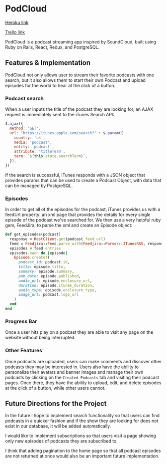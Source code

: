 # PodCloud

[Heroku link][heroku]

[Trello link][trello]

[heroku]: https://podcloudapp.herokuapp.com/#/
[trello]: https://trello.com/b/WqkLPfUL/podcloud

PodCloud is a podcast streaming app inspired by SoundCloud, built using Ruby on Rails, React, Redux, and PostgreSQL.    

## Features & Implementation

PodCloud not only allows user to stream their favorite podcasts with one search, but it also allows them to start their own Podcast and upload episodes for the world to hear at the click of a button.

### Podcast search

When a user inputs the title of the podcast they are looking for, an AJAX request is immediately sent to the iTunes Search API:

```javascript
$.ajax({
  method: 'GET',
  url: "https://itunes.apple.com/search?" + $.param({
    country: 'us',
    media: 'podcast',
    entity: 'podcast',
    attribute: 'titleTerm',
    term: `${this.state.searchTerm}`,
  }),
})
```

If the search is successful, iTunes responds with a JSON object that provides params that can be used to create a Podcast Object, with data that can be managed by PostgreSQL.

### Episodes

In order to get all of the episodes for the podcast, iTunes provides us with a feedUrl property: an xml page that provides the details for every single episode of the podcast we've searched for. We then use a very helpful ruby gem, FeedJira, to parse the xml and create an Episode object:

```ruby
def get_episodes(podcast)
  response = RestClient.get(podcast.feed_url)
  feed = Feedjira::Feed.parse_with(Feedjira::Parser::ITunesRSS, response)
  episodes = feed.entries
  episodes.each do |episode|
    Episode.create!(
      podcast_id: podcast.id,
      title: episode.title,
      summary: episode.summary,
      pub_date: episode.published,
      audio_url: episode.enclosure_url,
      duration: episode.itunes_duration,
      audio_type: episode.enclosure_type,
      image_url: podcast.logo_url
    )
  end
end
```

### Progress Bar

Once a user hits play on a podcast they are able to visit any page on the website without being interrupted.

### Other Features

Once podcasts are uploaded, users can make comments and discover other podcasts they may be interested in.
Users also have the ability to personalize their avatars and banner images and manage their own podcasts by clicking on the `Created Podcasts` tab and visiting their podcast pages. Once there, they have the ability to upload, edit, and delete episodes at the click of a button, while other users cannot.

## Future Directions for the Project

In the future I hope to implement search functionality so that users can find podcasts in a quicker fashion and if the show they are looking for does not exist in our database, it will be added automatically.

I would like to implement subscriptions so that users visit a page showing only new episodes of podcasts they are subscribed to.

I think that adding pagination to the home page so that all podcast episodes are not returned at once would also be an important future implementation.
